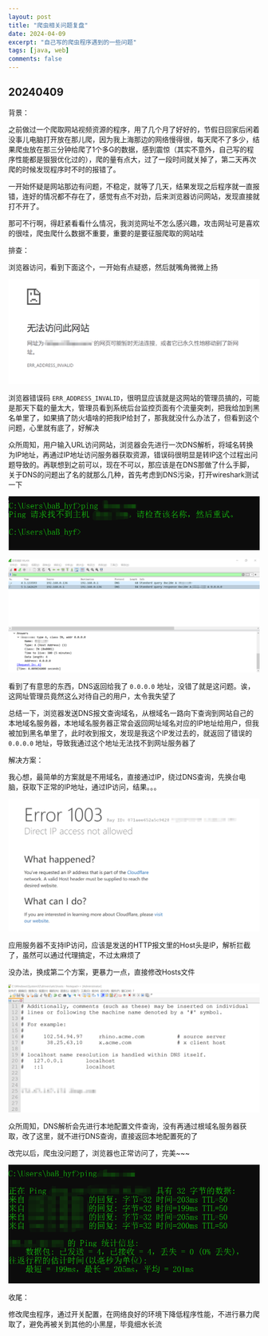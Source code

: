 ```yaml
---
layout: post
title: "爬虫相关问题复盘"
date: 2024-04-09
excerpt: "自己写的爬虫程序遇到的一些问题"
tags: [java, web]
comments: false
---
```




## 20240409

背景：

之前做过一个爬取网站视频资源的程序，用了几个月了好好的，节假日回家后闲着没事儿电脑打开放在那儿爬，因为我上海那边的网络慢得很，每天爬不了多少，结果爬虫放在那三分钟给爬了1个多G的数据，感到震惊（其实不意外，自己写的程序性能都是狠狠优化过的），爬的量有点大，过了一段时间就关掉了，第二天再次爬的时候发现程序时不时的报错了。

一开始怀疑是网站那边有问题，不稳定，就等了几天，结果发现之后程序就一直报错，连好的情况都不存在了，感觉有点不对劲，后来浏览器访问网站，发现直接就打不开了。

那可不行啊，得赶紧看看什么情况，我浏览网址不怎么感兴趣，攻击网址可是喜欢的很哇，爬虫爬什么数据不重要，重要的是要征服爬取的网站哇

排查：

浏览器访问，看到下面这个，一开始有点疑惑，然后就嘴角微微上扬

![](../images/2024/04/09/001.png)

浏览器错误码 `ERR_ADDRESS_INVALID`，很明显应该就是这网站的管理员搞的，可能是那天下载的量太大，管理员看到系统后台监控页面有个流量突刺，把我给加到黑名单里了，如果搞了防火墙啥的把我IP给封了，那我就没什么办法了，但看到这个问题，心里就有底了，好解决

众所周知，用户输入URL访问网站，浏览器会先进行一次DNS解析，将域名转换为IP地址，再通过IP地址访问服务器获取资源，错误码很明显是转IP这个过程出问题导致的。再联想到之前可以，现在不可以，那应该是在DNS那做了什么手脚，关于DNS的问题出了名的就那么几种，首先考虑到DNS污染，打开wireshark测试一下

![](../images/2024/04/09/002.png)

![](../images/2024/04/09/003.png)

看到了有意思的东西，DNS返回给我了 `0.0.0.0` 地址，没错了就是这问题。诶，这网址管理员竟然这么对待自己的用户，太令我失望了

总结一下，浏览器发送DNS报文查询域名，从根域名一路向下查询到网站自己的本地域名服务器，本地域名服务器正常会返回网址域名对应的IP地址给用户，但我被加到黑名单里了，此时收到报文，发现是我这个IP发过去的，就返回了错误的 `0.0.0.0` 地址，导致我通过这个地址无法找不到网址服务器了

解决方案：

我心想，最简单的方案就是不用域名，直接通过IP，绕过DNS查询，先换台电脑，获取下正常的IP地址，通过IP访问，结果。。。

![](../images/2024/04/09/004.png)

应用服务器不支持IP访问，应该是发送的HTTP报文里的Host头是IP，解析拦截了，虽然可以通过代理搞定，不过太麻烦了

没办法，换成第二个方案，更暴力一点，直接修改Hosts文件

![](../images/2024/04/09/005.png)

众所周知，DNS解析会先进行本地配置文件查询，没有再通过根域名服务器获取，改了这里，就不进行DNS查询，直接返回本地配置死的了

改完以后，爬虫没问题了，浏览器也正常访问了，完美~~~

![](../images/2024/04/09/006.png)

收尾：

修改爬虫程序，通过开关配置，在网络良好的环境下降低程序性能，不进行暴力爬取了，避免再被关到其他的小黑屋，毕竟细水长流

















